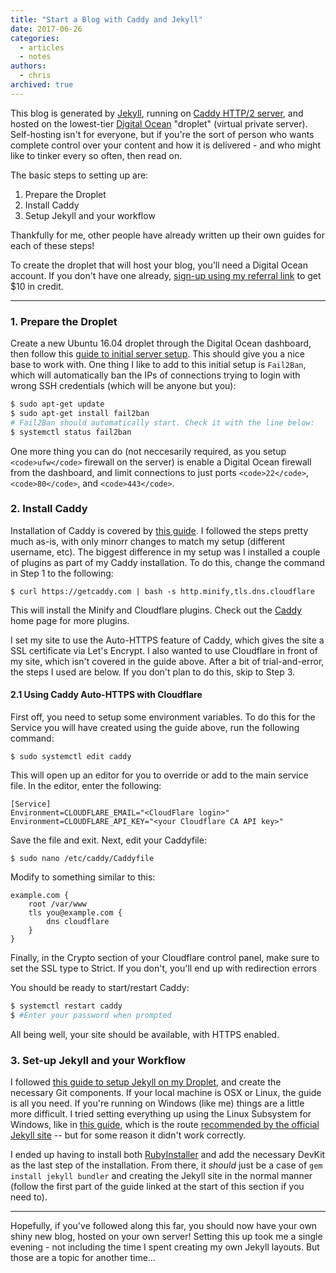 ```yaml
---
title: "Start a Blog with Caddy and Jekyll"
date: 2017-06-26
categories:
  - articles
  - notes
authors:
  - chris
archived: true
---
```


This blog is generated by [Jekyll](https://jekyllrb.com/), running on [Caddy HTTP/2 server](https://www.caddyserver.com/), and hosted on the lowest-tier [Digital Ocean](https://www.digitalocean.com/) "droplet" (virtual private server). Self-hosting isn't for everyone, but if you're the sort of person who wants complete control over your content and how it is delivered - and who might like to tinker every so often, then read on.

The basic steps to setting up are:

1. Prepare the Droplet
2. Install Caddy
3. Setup Jekyll and your workflow

Thankfully for me, other people have already written up their own guides for each of these steps!

To create the droplet that will host your blog, you'll need a Digital Ocean account. If you don't have one already, [sign-up using my referral link](https://m.do.co/c/eb295419b967) to get $10 in credit.

---

### 1\. Prepare the Droplet

Create a new Ubuntu 16.04 droplet through the Digital Ocean dashboard, then follow this [guide to initial server setup](https://www.digitalocean.com/community/tutorials/initial-server-setup-with-ubuntu-16-04). This should give you a nice base to work with. One thing I like to add to this initial setup is `Fail2Ban`, which will automatically ban the IPs of connections trying to login with wrong SSH credentials (which will be anyone but you):

```bash
$ sudo apt-get update
$ sudo apt-get install fail2ban
# Fail2Ban should automatically start. Check it with the line below:
$ systemctl status fail2ban
```

One more thing you can do (not neccesarily required, as you setup `<code>ufw</code>` firewall on the server) is enable a Digital Ocean firewall from the dashboard, and limit connections to just ports `<code>22</code>`, `<code>80</code>`, and `<code>443</code>`.

### 2\. Install Caddy

Installation of Caddy is covered by [this guide](https://www.digitalocean.com/community/tutorials/how-to-host-a-website-with-caddy-on-ubuntu-16-04). I followed the steps pretty much as-is, with only minorr changes to match my setup (different username, etc). The biggest difference in my setup was I installed a couple of plugins as part of my Caddy installation. To do this, change the command in Step 1 to the following:

```
$ curl https://getcaddy.com | bash -s http.minify,tls.dns.cloudflare
```

This will install the Minify and Cloudflare plugins. Check out the [Caddy](https://www.caddyserver.com/) home page for more plugins.

I set my site to use the Auto-HTTPS feature of Caddy, which gives the site a SSL certificate via Let's Encrypt. I also wanted to use Cloudflare in front of my site, which isn't covered in the guide above. After a bit of trial-and-error, the steps I used are below. If you don't plan to do this, skip to Step 3.

#### 2.1 Using Caddy Auto-HTTPS with Cloudflare

First off, you need to setup some environment variables. To do this for the Service you will have created using the guide above, run the following command:

```
$ sudo systemctl edit caddy
```

This will open up an editor for you to override or add to the main service file. In the editor, enter the following:

```
[Service]
Environment=CLOUDFLARE_EMAIL="<CloudFlare login>"
Environment=CLOUDFLARE_API_KEY="<your Cloudflare CA API key>"
```

Save the file and exit. Next, edit your Caddyfile:

```
$ sudo nano /etc/caddy/Caddyfile
```

Modify to something similar to this:

```
example.com {
    root /var/www
    tls you@example.com {
        dns cloudflare
    }
}
```

Finally, in the Crypto section of your Cloudflare control panel, make sure to set the SSL type to Strict. If you don't, you'll end up with redirection errors

You should be ready to start/restart Caddy:

```bash
$ systemctl restart caddy
$ #Enter your password when prompted
```

All being well, your site should be available, with HTTPS enabled.

### 3\. Set-up Jekyll and your Workflow

I followed [this guide to setup Jekyll on my Droplet](https://www.digitalocean.com/community/tutorials/how-to-deploy-jekyll-blogs-with-git), and create the necessary Git components. If your local machine is OSX or Linux, the guide is all you need. If you're running on Windows (like me) things are a little more difficult. I tried setting everything up using the Linux Subsystem for Windows, like in [this guide](https://gorails.com/setup/windows/10), which is the route [recommended by the official Jekyll site](https://jekyllrb.com/docs/windows/) -- but for some reason it didn't work correctly.

I ended up having to install both [RubyInstaller](https://rubyinstaller.org/downloads/) and add the necessary DevKit as the last step of the installation. From there, it _should_ just be a case of `gem install jekyll bundler` and creating the Jekyll site in the normal manner (follow the first part of the guide linked at the start of this section if you need to).

---

Hopefully, if you've followed along this far, you should now have your own shiny new blog, hosted on your own server! Setting this up took me a single evening - not including the time I spent creating my own Jekyll layouts. But those are a topic for another time…
